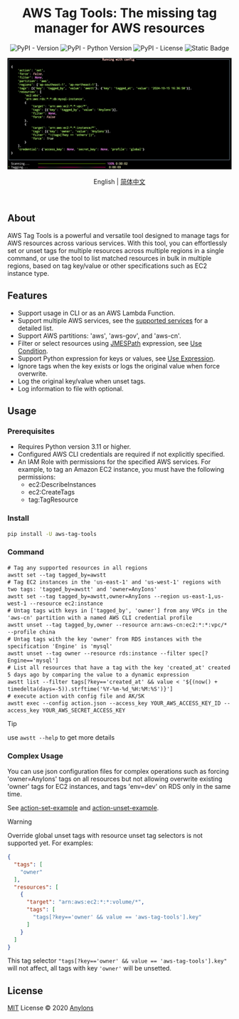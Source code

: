 <div align="center">

# AWS Tag Tools: The missing tag manager for AWS resources

![PyPI - Version](https://img.shields.io/pypi/v/aws-tag-tools?color=a1b858&style=for-the-badge)
![PyPI - Python Version](https://img.shields.io/pypi/pyversions/aws-tag-Tools?&style=for-the-badge)
![PyPI - License](https://img.shields.io/pypi/l/aws-tag-tools?color=&style=for-the-badge)
![Static Badge](https://img.shields.io/badge/author-AnyIons-violet?&style=for-the-badge)

<img src="./docs/screenshots/app.png" alt="awstt" />

English | [简体中文](README_zh_CN.md)
</div>
<br />

## About

AWS Tag Tools is a powerful and versatile tool designed to manage tags for AWS resources across various services. With
this tool, you can effortlessly set or unset tags for multiple resources across multiple regions in a single command, or
use the tool to list matched resources in bulk in multiple regions, based on tag key/value or other specifications
such as EC2 instance type.

## Features

- Support usage in CLI or as an AWS Lambda Function.
- Support multiple AWS services, see the [supported services](docs/Supported-Services.md) for a detailed list.
- Support AWS partitions: 'aws', 'aws-gov', and 'aws-cn'.
- Filter or select resources using [JMESPath](https://jmespath.org/) expression,
  see [Use Condition](docs/Use-Selector.md).
- Support Python expression for keys or values, see [Use Expression](docs/Use-Expression.md).
- Ignore tags when the key exists or logs the original value when force overwrite.
- Log the original key/value when unset tags.
- Log information to file with optional.

## Usage

### Prerequisites

- Requires Python version 3.11 or higher.
- Configured AWS CLI credentials are required if not explicitly specified.
- An IAM Role with permissions for the specified AWS services. For example, to tag an Amazon EC2 instance, you must have
  the following permissions:
    - ec2:DescribeInstances
    - ec2:CreateTags
    - tag:TagResource

### Install

```bash
pip install -U aws-tag-tools
```

### Command

```shell
# Tag any supported resources in all regions
awstt set --tag tagged_by=awstt
# Tag EC2 instances in the 'us-east-1' and 'us-west-1' regions with two tags: 'tagged_by=awstt' and 'owner=AnyIons'
awstt set --tag tagged_by=awstt,owner=AnyIons --region us-east-1,us-west-1 --resource ec2:instance
# Untag tags with keys in ['tagged_by', 'owner'] from any VPCs in the 'aws-cn' partition with a named AWS CLI credential profile
awstt unset --tag tagged_by,owner --resource arn:aws-cn:ec2:*:*:vpc/* --profile china
# Untag tags with the key 'owner' from RDS instances with the specification 'Engine' is 'mysql'
awstt unset --tag owner --resource rds:instance --filter spec[?Engine=='mysql']
# List all resources that have a tag with the key 'created_at' created 5 days ago by comparing the value to a dynamic expression
awstt list --filter tags[?key=='created_at' && value < '${(now() + timedelta(days=-5)).strftime('%Y-%m-%d_%H:%M:%S')}']
# execute action with config file and AK/SK
awstt exec --config action.json --access_key YOUR_AWS_ACCESS_KEY_ID --access_key YOUR_AWS_SECRET_ACCESS_KEY
```

> [!TIP]
> use `awstt --help` to get more details

### Complex Usage

You can use json configuration files for complex operations such as forcing 'owner=AnyIons' tags on all resources but
not allowing overwrite existing 'owner' tags for EC2 instances, and tags 'env=dev' on RDS only in the same time.

See [action-set-example](examples/action-set.json) and [action-unset-example](examples/action-unset.json).

> [!WARNING]
> Override global unset tags with resource unset tag selectors is not supported yet. For examples:
>
> ```json
> {
>   "tags": [
>     "owner"
>   ],
>   "resources": [
>     {
>       "target": "arn:aws:ec2:*:*:volume/*",
>       "tags": [
>         "tags[?key=='owner' && value == 'aws-tag-tools'].key"
>       ]
>     }
>   ]
> } 
> ```
> This tag selector `"tags[?key=='owner' && value == 'aws-tag-tools'].key"` will not affect, all tags with
> key `'owner'` will be unsetted.

## License

[MIT](./LICENSE) License © 2020 [AnyIons](https://github.com/anyions)